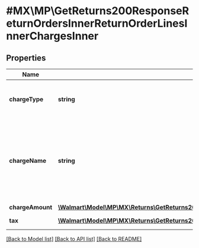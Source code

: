 # #MX\MP\GetReturns200ResponseReturnOrdersInnerReturnOrderLinesInnerChargesInner

## Properties

Name | Type | Description | Notes
------------ | ------------- | ------------- | -------------
**chargeType** | **string** | The category type. (e.g., 'PRODUCT' or 'FEE') | [optional]
**chargeName** | **string** | If chargeType is PRODUCT, chargeName is Item Price. If chargeType is SHIPPING, chargeName is Shipping | [optional]
**chargeAmount** | [**\Walmart\Model\MP\MX\Returns\GetReturns200ResponseReturnOrdersInnerReturnOrderLinesInnerChargesInnerChargeAmount**](GetReturns200ResponseReturnOrdersInnerReturnOrderLinesInnerChargesInnerChargeAmount.md) |  | [optional]
**tax** | [**\Walmart\Model\MP\MX\Returns\GetReturns200ResponseReturnOrdersInnerReturnOrderLinesInnerChargesInnerTaxInner[]**](GetReturns200ResponseReturnOrdersInnerReturnOrderLinesInnerChargesInnerTaxInner.md) | Taxes for each charge | [optional]


[[Back to Model list]](../) [[Back to API list]](../../Api/MX/MP) [[Back to README]](../../README.md)
